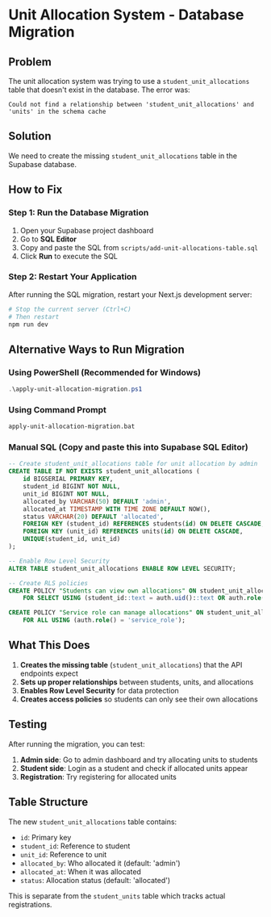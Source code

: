 # Unit Allocation System - Database Migration

## Problem
The unit allocation system was trying to use a `student_unit_allocations` table that doesn't exist in the database. The error was:

```
Could not find a relationship between 'student_unit_allocations' and 'units' in the schema cache
```

## Solution
We need to create the missing `student_unit_allocations` table in the Supabase database.

## How to Fix

### Step 1: Run the Database Migration

1. Open your Supabase project dashboard
2. Go to **SQL Editor**
3. Copy and paste the SQL from `scripts/add-unit-allocations-table.sql`
4. Click **Run** to execute the SQL

### Step 2: Restart Your Application

After running the SQL migration, restart your Next.js development server:

```bash
# Stop the current server (Ctrl+C)
# Then restart
npm run dev
```

## Alternative Ways to Run Migration

### Using PowerShell (Recommended for Windows)
```powershell
.\apply-unit-allocation-migration.ps1
```

### Using Command Prompt
```cmd
apply-unit-allocation-migration.bat
```

### Manual SQL (Copy and paste this into Supabase SQL Editor)
```sql
-- Create student_unit_allocations table for unit allocation by admin
CREATE TABLE IF NOT EXISTS student_unit_allocations (
    id BIGSERIAL PRIMARY KEY,
    student_id BIGINT NOT NULL,
    unit_id BIGINT NOT NULL,
    allocated_by VARCHAR(50) DEFAULT 'admin',
    allocated_at TIMESTAMP WITH TIME ZONE DEFAULT NOW(),
    status VARCHAR(20) DEFAULT 'allocated',
    FOREIGN KEY (student_id) REFERENCES students(id) ON DELETE CASCADE,
    FOREIGN KEY (unit_id) REFERENCES units(id) ON DELETE CASCADE,
    UNIQUE(student_id, unit_id)
);

-- Enable Row Level Security
ALTER TABLE student_unit_allocations ENABLE ROW LEVEL SECURITY;

-- Create RLS policies
CREATE POLICY "Students can view own allocations" ON student_unit_allocations
    FOR SELECT USING (student_id::text = auth.uid()::text OR auth.role() = 'service_role');

CREATE POLICY "Service role can manage allocations" ON student_unit_allocations
    FOR ALL USING (auth.role() = 'service_role');
```

## What This Does

1. **Creates the missing table** (`student_unit_allocations`) that the API endpoints expect
2. **Sets up proper relationships** between students, units, and allocations
3. **Enables Row Level Security** for data protection
4. **Creates access policies** so students can only see their own allocations

## Testing

After running the migration, you can test:

1. **Admin side**: Go to admin dashboard and try allocating units to students
2. **Student side**: Login as a student and check if allocated units appear
3. **Registration**: Try registering for allocated units

## Table Structure

The new `student_unit_allocations` table contains:
- `id`: Primary key
- `student_id`: Reference to student
- `unit_id`: Reference to unit
- `allocated_by`: Who allocated it (default: 'admin')
- `allocated_at`: When it was allocated
- `status`: Allocation status (default: 'allocated')

This is separate from the `student_units` table which tracks actual registrations.
